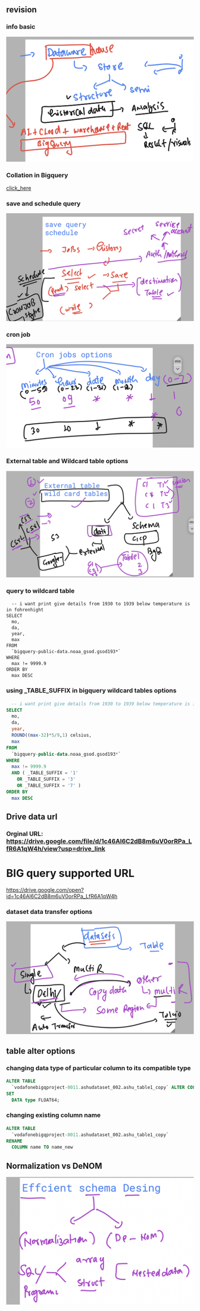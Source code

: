 ## revision 

### info basic 

<img src="rev1.png">


### Collation in Bigquery 

[click_here](https://cloud.google.com/bigquery/docs/reference/standard-sql/collation-concepts)


### save and schedule query 

<img src="sv1.png">

### cron job 

<img src="cron1.png">


### External table and Wildcard table options 

<img src="wild1.png">

### query to wildcard table 

```
  -- i want print give details from 1930 to 1939 below temperature is in fohrenhight 
SELECT
  mo,
  da,
  year,
  max
FROM
  `bigquery-public-data.noaa_gsod.gsod193*`
WHERE 
  max != 9999.9 
ORDER BY
  max DESC
```

### using _TABLE_SUFFIX in bigquery wildcard tables options 

```sql
  -- i want print give details from 1930 to 1939 below temperature is in farenheit
SELECT
  mo,
  da,
  year,
  ROUND((max-32)*5/9,1) celsius,
  max
FROM
  `bigquery-public-data.noaa_gsod.gsod193*`
WHERE
  max != 9999.9
  AND ( _TABLE_SUFFIX = '1'
    OR _TABLE_SUFFIX = '3'
    OR _TABLE_SUFFIX = '7' )
ORDER BY
  max DESC
```

## Drive data url 
### Orginal URL: https://drive.google.com/file/d/1c46Al6C2dB8m6uV0orRPa_LfR6A1qW4h/view?usp=drive_link

# BIG query supported URL 

https://drive.google.com/open?id=1c46Al6C2dB8m6uV0orRPa_LfR6A1qW4h

### dataset data transfer options 

<img src="opt1.png">

## table alter options 

### changing data type of particular column to its compatible type 

```sql
ALTER TABLE
  `vodafonebigqproject-0011.ashudataset_002.ashu_table1_copy` ALTER COLUMN count
SET
  DATA type FLOAT64;
```

### changing existing column name 

```sql
ALTER TABLE
  `vodafonebigqproject-0011.ashudataset_002.ashu_table1_copy`
RENAME
  COLUMN name TO name_new
```

## Normalization vs DeNOM 

<img src="nm1.png">

